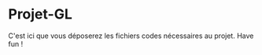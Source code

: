 Projet-GL
=========
C'est ici que vous déposerez les fichiers codes nécessaires au projet. Have fun !
